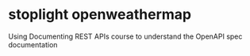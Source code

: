 # stoplight openweathermap
Using Documenting REST APIs course to understand the OpenAPI spec documentation
